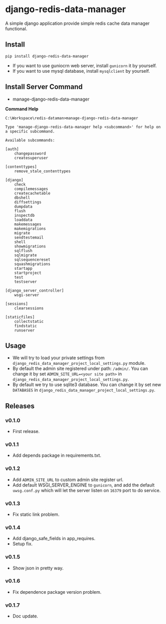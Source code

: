 # django-redis-data-manager

A simple django application provide simple redis cache data manager functional.


## Install

```
pip install django-redis-data-manager
```

- If you want to use guniocrn web server, install `gunicorn` it by yourself.
- If you want to use mysql database, install `mysqlclient` by yourself.

## Install Server Command

- manage-django-redis-data-manager

**Command Help**

```
C:\Workspace\redis-dataman>manage-django-redis-data-manager

Type 'manage-django-redis-data-manager help <subcommand>' for help on a specific subcommand.

Available subcommands:

[auth]
    changepassword
    createsuperuser

[contenttypes]
    remove_stale_contenttypes

[django]
    check
    compilemessages
    createcachetable
    dbshell
    diffsettings
    dumpdata
    flush
    inspectdb
    loaddata
    makemessages
    makemigrations
    migrate
    sendtestemail
    shell
    showmigrations
    sqlflush
    sqlmigrate
    sqlsequencereset
    squashmigrations
    startapp
    startproject
    test
    testserver

[django_server_controller]
    wsgi-server

[sessions]
    clearsessions

[staticfiles]
    collectstatic
    findstatic
    runserver
```

## Usage

- We will try to load your private settings from `django_redis_data_manager_project_local_settings.py` module.
- By default the admin site registered under path: `/admin/`. You can change it by set `ADMIN_SITE_URL=<your site path>` in `django_redis_data_manager_project_local_settings.py`.
- By default we try to use sqlite3 database. You can change it by set new `DATABASES` in `django_redis_data_manager_project_local_settings.py`.

## Releases

### v0.1.0

- First release.

### v0.1.1

- Add depends package in requirements.txt.

### v0.1.2

- Add `ADMIN_SITE_URL` to custom admin site register url.
- Add default WSGI_SERVER_ENGINE to `gunicorn`, and add the default `uwsg.conf.py` which will let the server listen on `16379` port to do service.

### v0.1.3

- Fix static link problem.

### v0.1.4

- Add django_safe_fields in app_requires.
- Setup fix.

### v0.1.5

- Show json in pretty way.

### v0.1.6

- Fix dependence package version problem.

### v0.1.7

- Doc update.

